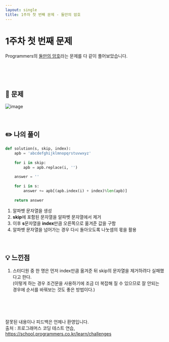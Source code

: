 ```yaml
---
layout: single
title: 1주차 첫 번째 문제 - 둘만의 암호
---
```






# 1주차 첫 번째 문제
Programmers의 [둘만의 암호](https://school.programmers.co.kr/learn/courses/30/lessons/155652)라는 문제를 다 같이 풀어보았습니다.





<br><br><br>
 ## 📖 문제
 ![image](https://user-images.githubusercontent.com/97678547/221104558-7565a0ba-6540-4169-b4b2-b4963718eed4.png)
 <br><br><br>
 ## ✏️ 나의 풀이

  ```python
  def solution(s, skip, index):
      apb = 'abcdefghijklmnopqrstuvwxyz'
      
      for i in skip:
          apb = apb.replace(i, '')
      
      answer = ''
    
      for i in s:
          answer += apb[(apb.index(i) + index)%len(apb)] 
        
      return answer
  ```
  1. 알파벳 문자열을 생성
  2. **skip**에 포함된 문자열을 알파벳 문자열에서 제거
  3. 이후 **s**문자열을 **index**만큼 오른쪽으로 옮겨준 값을 구함
  4. 알파벳 문자열을 넘어가는 경우 다시 돌아오도록 나눗셈의 몫을 활용
  <br><br><br>
 ## 💡 느낀점
  1. 스터디원 중 한 명은 먼저 index만큼 옮겨준 뒤 skip의 문자열을 제거하려다 실패했다고 한다. <br>
     (이렇게 하는 경우 조건문을 사용하기에 조금 더 복잡해 질 수 있으므로 잘 안되는 경우에 순서를 바꿔보는 것도 좋은 방법이다.)

<br><br><br><br>
잘못된 내용이나 피드백은 언제나 환영입니다. <br>
출처 : 프로그래머스 코딩 테스트 연습, https://school.programmers.co.kr/learn/challenges
